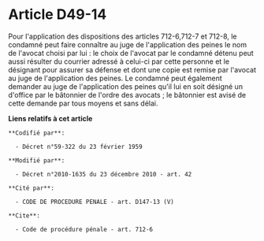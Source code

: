 # Article D49-14

Pour l'application des dispositions des articles 712-6,712-7 et 712-8, le condamné peut faire connaître au juge de
l'application des peines le nom de l'avocat choisi par lui : le choix de l'avocat par le condamné détenu peut aussi résulter
du courrier adressé à celui-ci par cette personne et le désignant pour assurer sa défense et dont une copie est remise par
l'avocat au juge de l'application des peines. Le condamné peut également demander au juge de l'application des peines qu'il
lui en soit désigné un d'office par le bâtonnier de l'ordre des avocats ; le bâtonnier est avisé de cette demande par tous
moyens et sans délai.

**Liens relatifs à cet article**

	**Codifié par**:

	  - Décret n°59-322 du 23 février 1959

	**Modifié par**:

	  - Décret n°2010-1635 du 23 décembre 2010 - art. 42

	**Cité par**:

	  - CODE DE PROCEDURE PENALE - art. D147-13 (V)

	**Cite**:

	  - Code de procédure pénale - art. 712-6
